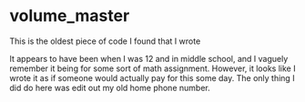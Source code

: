 # volume_master
This is the oldest piece of code I found that I wrote

It appears to have been when I was 12 and in middle school, and I vaguely remember it being for some sort of math assignment.  However, it looks like I wrote it as if someone 
would actually pay for this some day.  The only thing I did do here was edit out my old home phone number.
